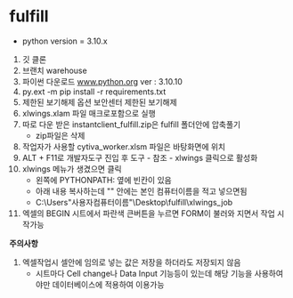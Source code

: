# fulfill

- python version = 3.10.x


1. 깃 클론
2. 브랜치 warehouse
3. 파이썬 다운로드 www.python.org  ver : 3.10.10
4. py.ext -m pip install -r requirements.txt
5. 제한된 보기해제 옵션 보안센터 제한된 보기해제
6. xlwings.xlam 파일 매크로포함으로 실행
7. 따로 다운 받은 instantclient_fulfill.zip은 fulfill 폴더안에 압축풀기
    - zip파일은 삭제
8. 작업자가 사용할 cytiva_worker.xlsm 파일은 바탕화면에 위치
9. ALT + F11로 개발자도구 진입 후 도구 - 참조 - xlwings 클릭으로 활성화
10. xlwings 메뉴가 생겼으면 클릭
    - 왼쪽에 PYTHONPATH: 옆에 빈칸이 있음
    - 아래 내용 복사하는데 "" 안에는 본인 컴퓨터이름을 적고 넣으면됨
    - C:\Users\"사용자컴퓨터이름"\Desktop\fulfill\xlwings_job
11. 엑셀의 BEGIN 시트에서 파란색 큰버튼을 누르면 FORM이 불러와 지면서 작업 시작가능


**주의사항**
1. 엑셀작업시 셀안에 임의로 넣는 값은 저장을 하더라도 저장되지 않음
    - 시트마다 Cell change나 Data Input 기능등이 있는데 해당 기능을 사용하여야만 데이터베이스에 적용하여 이용가능